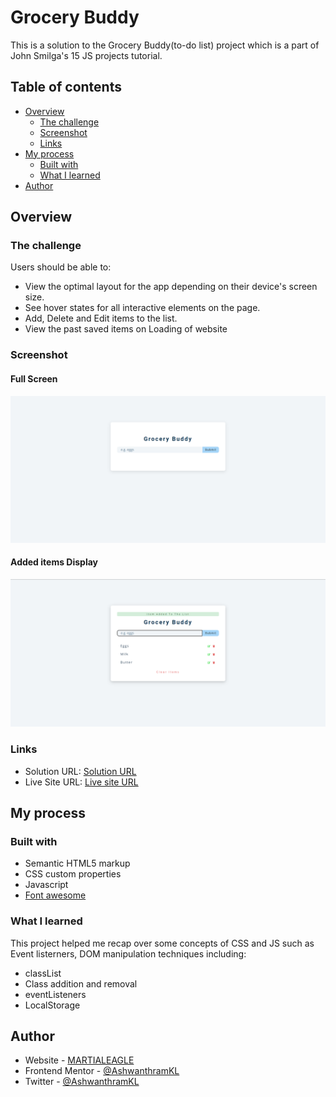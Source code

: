 # Grocery Buddy

This is a solution to the Grocery Buddy(to-do list) project which is a part of John Smilga's 15 JS projects tutorial.

## Table of contents

- [Overview](#overview)
  - [The challenge](#the-challenge)
  - [Screenshot](#screenshot)
  - [Links](#links)
- [My process](#my-process)
  - [Built with](#built-with)
  - [What I learned](#what-i-learned)
- [Author](#author)

## Overview

### The challenge

Users should be able to:

- View the optimal layout for the app depending on their device's screen size.
- See hover states for all interactive elements on the page.
- Add, Delete and Edit items to the list.
- View the past saved items on Loading of website
### Screenshot

#### Full Screen
![Full screen](./images/Website_preview.png)
#### Added items Display
![Paused screen](./images/AddItemsView.png)

### Links

- Solution URL: [Solution URL](https://github.com/AshwanthramKL/Scroll-Project)
- Live Site URL: [Live site URL](https://ashwanthramkl.github.io/Scroll-Project/)

## My process

### Built with

- Semantic HTML5 markup
- CSS custom properties
- Javascript  
- [Font awesome](https://fontawesome.com/)


### What I learned

This project helped me recap over some concepts of CSS and JS such as  Event listerners, DOM manipulation techniques including:
- classList
- Class addition and removal
- eventListeners
- LocalStorage

## Author

- Website - [MARTIALEAGLE](https://github.com/AshwanthramKL)
- Frontend Mentor - [@AshwanthramKL](https://www.frontendmentor.io/profile/AshwanthramKL)
- Twitter - [@AshwanthramKL](https://www.twitter.com/AshwanthramKL)
